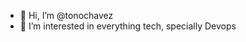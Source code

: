 - 👋 Hi, I’m @tonochavez
- 👀 I’m interested in everything tech, specially Devops



<!---
tonochavez/tonochavez is a ✨ special ✨ repository because its `README.md` (this file) appears on your GitHub profile.
You can click the Preview link to take a look at your changes.
--->
